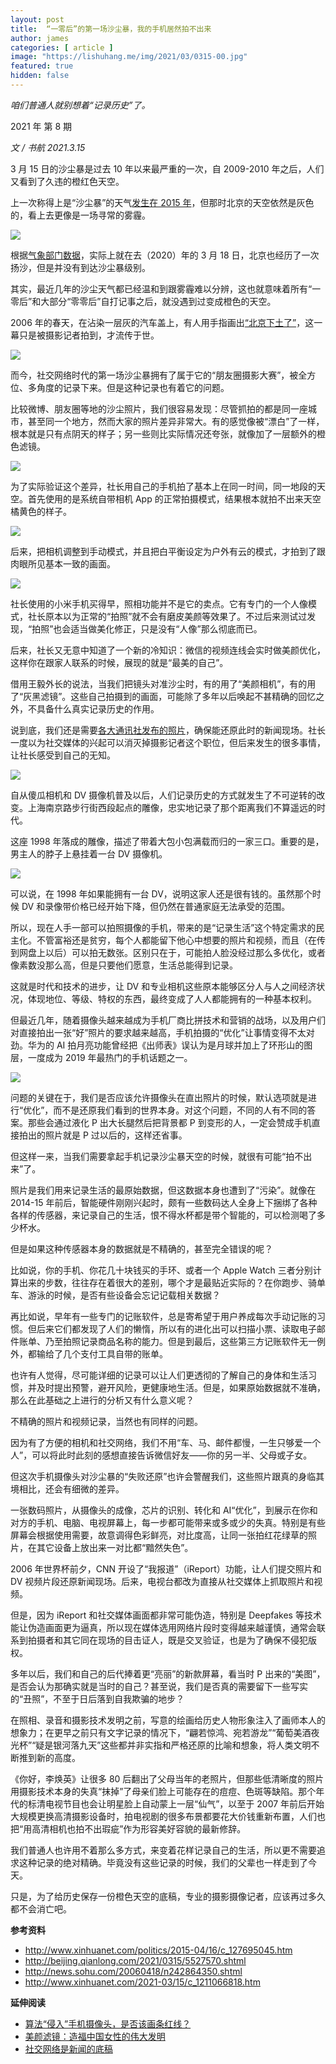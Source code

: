 ```yaml
---
layout: post
title:  “一零后”的第一场沙尘暴，我的手机居然拍不出来
author: james
categories: [ article ]
image: "https://lishuhang.me/img/2021/03/0315-00.jpg"
featured: true
hidden: false
---
```




*咱们普通人就别想着“记录历史”了。*

2021 年 第 8 期



*文 / 书航 2021.3.15*

3 月 15 日的沙尘暴是过去 10 年以来最严重的一次，自 2009-2010 年之后，人们又看到了久违的橙红色天空。

上一次称得上是“沙尘暴”的天气[发生在 2015 年](http://www.xinhuanet.com/politics/2015-04/16/c_127695045.htm)，但那时北京的天空依然是灰色的，看上去更像是一场寻常的雾霾。

![](https://lishuhang.me/img/2021/03/0315-01.jpg)

根据[气象部门数据](http://beijing.qianlong.com/2021/0315/5527570.shtml)，实际上就在去（2020）年的 3 月 18 日，北京也经历了一次扬沙，但是并没有到达沙尘暴级别。

其实，最近几年的沙尘天气都已经温和到跟雾霾难以分辨，这也就意味着所有“一零后”和大部分“零零后”自打记事之后，就没遇到过变成橙色的天空。

2006 年的春天，在沾染一层灰的汽车盖上，有人用手指画出[“北京下土了”](http://news.sohu.com/20060418/n242864350.shtml)，这一幕只是被摄影记者拍到，才流传于世。

![](https://lishuhang.me/img/2021/03/0315-02.jpg)

而今，社交网络时代的第一场沙尘暴拥有了属于它的“朋友圈摄影大赛”，被全方位、多角度的记录下来。但是这种记录也有着它的问题。

比较微博、朋友圈等地的沙尘照片，我们很容易发现：尽管抓拍的都是同一座城市，甚至同一个地方，然而大家的照片差异非常大。有的感觉像被“漂白”了一样，根本就是只有点阴天的样子；另一些则比实际情况还夸张，就像加了一层额外的橙色滤镜。

![](https://lishuhang.me/img/2021/03/0315-03.jpg)

为了实际验证这个差异，社长用自己的手机拍了基本上在同一时间，同一地段的天空。首先使用的是系统自带相机 App 的正常拍摄模式，结果根本就拍不出来天空橘黄色的样子。

![](https://lishuhang.me/img/2021/03/0315-04.jpg)

后来，把相机调整到手动模式，并且把白平衡设定为户外有云的模式，才拍到了跟肉眼所见基本一致的画面。

![](https://lishuhang.me/img/2021/03/0315-05.jpg)

社长使用的小米手机买得早，照相功能并不是它的卖点。它有专门的一个人像模式，社长原本以为正常的“拍照”就不会有磨皮美颜等效果了。不过后来测试过发现，“拍照”也会适当做美化修正，只是没有“人像”那么彻底而已。

后来，社长又无意中知道了一个新的冷知识：微信的视频连线会实时做美颜优化，这样你在跟家人联系的时候，展现的就是“最美的自己”。

借用王毅外长的说法，当我们把镜头对准沙尘时，有的用了“美颜相机”，有的用了“灰黑滤镜”。这些自己拍摄到的画面，可能除了多年以后唤起不甚精确的回忆之外，不具备什么真实记录历史的作用。

说到底，我们还是需要[各大通讯社发布的照片](http://www.xinhuanet.com/2021-03/15/c_1211066818.htm)，确保能还原此时的新闻现场。社长一度以为社交媒体的兴起可以消灭掉摄影记者这个职位，但后来发生的很多事情，让社长感受到自己的无知。

![](https://lishuhang.me/img/2021/03/0315-06.jpg)

自从傻瓜相机和 DV 摄像机普及以后，人们记录历史的方式就发生了不可逆转的改变。上海南京路步行街西段起点的雕像，忠实地记录了那个距离我们不算遥远的时代。

这座 1998 年落成的雕像，描述了带着大包小包满载而归的一家三口。重要的是，男主人的脖子上悬挂着一台 DV 摄像机。

![](https://lishuhang.me/img/2021/03/0315-07.jpg)

可以说，在 1998 年如果能拥有一台 DV，说明这家人还是很有钱的。虽然那个时候 DV 和录像带价格已经开始下降，但仍然在普通家庭无法承受的范围。

所以，现在人手一部可以拍照摄像的手机，带来的是“记录生活”这个特定需求的民主化。不管富裕还是贫穷，每个人都能留下他心中想要的照片和视频，而且（在传到网盘上以后）可以拍无数张。区别只在于，可能拍人脸没经过那么多优化，或者像素数没那么高，但是只要他们愿意，生活总能得到记录。

这就是时代和技术的进步，让 DV 和专业相机这些原本能够区分人与人之间经济状况，体现地位、等级、特权的东西，最终变成了人人都能拥有的一种基本权利。

但最近几年，随着摄像头越来越成为手机厂商比拼技术和营销的战场，以及用户们对直接拍出一张“好”照片的要求越来越高，手机拍摄的“优化”让事情变得不太对劲。华为的 AI 拍月亮功能曾经把《出师表》误认为是月球并加上了环形山的图层，一度成为 2019 年最热门的手机话题之一。

![](https://lishuhang.me/img/2021/03/0315-08.jpg)

问题的关键在于，我们是否应该允许摄像头在直出照片的时候，默认选项就是进行“优化”，而不是还原我们看到的世界本身。对这个问题，不同的人有不同的答案。那些会通过液化 P 出大长腿然后把背景都 P 到变形的人，一定会赞成手机直接拍出的照片就是 P 过以后的，这样还省事。

但这样一来，当我们需要拿起手机记录沙尘暴天空的时候，就很有可能“拍不出来”了。

照片是我们用来记录生活的最原始数据，但这数据本身也遭到了“污染”。就像在 2014-15 年前后，智能硬件刚刚兴起时，颇有一些数码达人全身上下捆绑了各种各样的传感器，来记录自己的生活，恨不得水杯都是带个智能的，可以检测喝了多少杯水。

但是如果这种传感器本身的数据就是不精确的，甚至完全错误的呢？

比如说，你的手机、你花几十块钱买的手环、或者一个 Apple Watch 三者分别计算出来的步数，往往存在着很大的差别，哪个才是最贴近实际的？在你跑步、骑单车、游泳的时候，是否有些设备会忘记记载相关数据？

再比如说，早年有一些专门的记账软件，总是寄希望于用户养成每次手动记账的习惯。但后来它们都发现了人们的懒惰，所以有的进化出可以扫描小票、读取电子邮件账单、乃至拍照记录商品名称的能力。但是到最后，这些第三方记账软件无一例外，都输给了几个支付工具自带的账单。

也许有人觉得，尽可能详细的记录可以让人们更透彻的了解自己的身体和生活习惯，并及时提出预警，避开风险，更健康地生活。但是，如果原始数据就不准确，那么在此基础之上进行的分析又有什么意义呢？

不精确的照片和视频记录，当然也有同样的问题。

因为有了方便的相机和社交网络，我们不用“车、马、邮件都慢，一生只够爱一个人”，可以将此时此刻的感想直接告诉微信好友——你的另一半、父母或子女。

但这次手机摄像头对沙尘暴的“失败还原”也许会警醒我们，这些照片跟真的身临其境相比，还会有细微的差异。

一张数码照片，从摄像头的成像，芯片的识别、转化和 AI“优化”，到展示在你和对方的手机、电脑、电视屏幕上，每一步都可能带来或多或少的失真。特别是有些屏幕会根据使用需要，故意调得色彩鲜亮，对比度高，让同一张拍红花绿草的照片，在其它设备上放出来一对比都“黯然失色”。

2006 年世界杯前夕，CNN 开设了“我报道”（iReport）功能，让人们提交照片和 DV 视频片段还原新闻现场。后来，电视台都改为直接从社交媒体上抓取照片和视频。

但是，因为 iReport 和社交媒体画面都非常可能伪造，特别是 Deepfakes 等技术能让伪造画面更为逼真，所以现在媒体选用网络片段时变得越来越谨慎，通常会联系到拍摄者和其它同在现场的目击证人，既是交叉验证，也是为了确保不侵犯版权。

多年以后，我们和自己的后代捧着更“亮丽”的新款屏幕，看当时 P 出来的“美图”，是否会认为那确实就是当时的自己？甚至说，我们是否真的需要留下一些写实的“丑照”，不至于日后落到自我欺骗的地步？

在照相、录音和摄影技术发明之前，写意的绘画给历史人物形象注入了画师本人的想象力；在更早之前只有文字记录的情况下，“翩若惊鸿、宛若游龙”“葡萄美酒夜光杯”“疑是银河落九天”这些都并非实指和严格还原的比喻和想象，将人类文明不断推到新的高度。

《你好，李焕英》让很多 80 后翻出了父母当年的老照片，但那些低清晰度的照片用摄影技术本身的失真“抹掉”了母亲们脸上可能存在的痘痘、色斑等缺陷。那个年代的标清电视节目也会让明星脸上自动蒙上一层“仙气”，以至于 2007 年前后开始大规模更换高清摄影设备时，拍电视剧的很多布景都要花大价钱重新布置，人们也把“用高清相机也拍不出瑕疵”作为形容美好容貌的最新修辞。

我们普通人也许用不着那么多方式，来变着花样记录自己的生活，所以更不需要追求这种记录的绝对精确。毕竟没有这些记录的时候，我们的父辈也一样走到了今天。

只是，为了给历史保存一份橙色天空的底稿，专业的摄影摄像记者，应该再过多久都不会消亡吧。

**参考资料**

- http://www.xinhuanet.com/politics/2015-04/16/c_127695045.htm
- http://beijing.qianlong.com/2021/0315/5527570.shtml
- http://news.sohu.com/20060418/n242864350.shtml
- http://www.xinhuanet.com/2021-03/15/c_1211066818.htm

**延伸阅读**

- [算法“侵入”手机摄像头，是否该画条红线？](http://mp.weixin.qq.com/s?__biz=MjM5Mjg1ODIxMQ==&mid=2650660418&idx=1&sn=3636145ab51ae38464fb22ea971d1691&chksm=be96974e89e11e580f7115dfde9a7f1c1a2acecb474adeb3b79468498d6fdeadd7436889936d&scene=21#wechat_redirect)
- [美颜滤镜：造福中国女性的伟大发明](http://mp.weixin.qq.com/s?__biz=MjM5Mjg1ODIxMQ==&mid=2650660700&idx=1&sn=935f895162a4575c70e5acb44ee9aea2&chksm=be96965089e11f463728a56ecce96dca92d21771c85e7c2c241baaa21656eab4d8aeed87583b&scene=21#wechat_redirect)
- [社交网络是新闻的底稿](http://mp.weixin.qq.com/s?__biz=MjM5Mjg1ODIxMQ==&mid=2650659046&idx=1&sn=0974e9bb68bc66b8667adeea7a9a1d0c&chksm=be9691ea89e118fcb8e2fa9d11cd4f414a4ad972a5cb7cf3053cd8b21fe34f0509715c4a2208&scene=21#wechat_redirect)